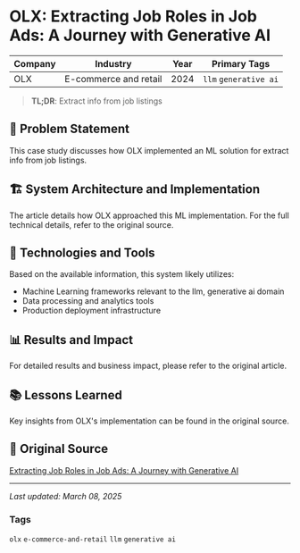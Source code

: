 # OLX: Extracting Job Roles in Job Ads: A Journey with Generative AI

| Company | Industry | Year | Primary Tags | 
|---------|----------|------|--------------|
| OLX | E-commerce and retail | 2024 | `llm` `generative ai` |

> **TL;DR**: Extract info from job listings

## 📝 Problem Statement

This case study discusses how OLX implemented an ML solution for extract info from job listings.

## 🏗️ System Architecture and Implementation

The article details how OLX approached this ML implementation. For the full technical details, refer to the original source.

## 🔧 Technologies and Tools

Based on the available information, this system likely utilizes:

- Machine Learning frameworks relevant to the llm, generative ai domain
- Data processing and analytics tools
- Production deployment infrastructure

## 📊 Results and Impact

For detailed results and business impact, please refer to the original article.

## 📚 Lessons Learned

Key insights from OLX's implementation can be found in the original source.

## 🔗 Original Source

[Extracting Job Roles in Job Ads: A Journey with Generative AI](https://tech.olx.com/extracting-job-roles-in-job-ads-a-journey-with-generative-ai-e8b8cf399659)

---

*Last updated: March 08, 2025*

### Tags

`olx` `e-commerce-and-retail` `llm` `generative ai`
